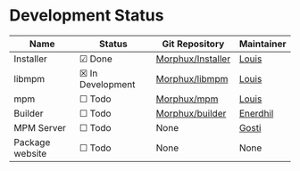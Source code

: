 # Development Status

| Name            | Status           | Git Repository                                            | Maintainer                              |
|-----------------|------------------|-----------------------------------------------------------|-----------------------------------------|
| Installer       | ☑ Done           | [Morphux/Installer](https://github.com/Morphux/installer) | [Louis](https://github.com/Ne02ptzero)  |
| libmpm          | ☒ In Development | [Morphux/libmpm](https://github.com/Morphux/libmpm)       | [Louis](https://github.com/Ne02ptzero)  |
| mpm             | ☐ Todo           | [Morphux/mpm](https://github.com/Morphux/mpm)             | [Louis](https://github.com/Ne02ptzero)  |
| Builder         | ☐ Todo           | [Morphux/builder](https://github.com/Morphux/Builder)     | [Enerdhil](https://github.com/Enerdhil) |
| MPM Server      | ☐ Todo           | None                                                      | [Gosti](https://github.com/MrGosti)     |
| Package website | ☐ Todo           | None                                                      | None                                    |
